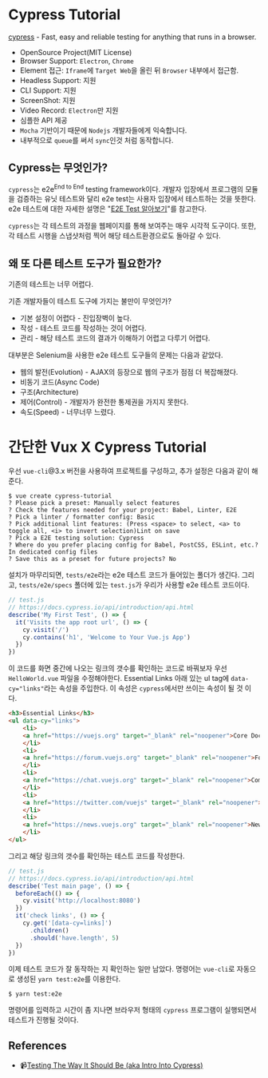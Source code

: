 # Cypress Tutorial

[cypress](https://github.com/cypress-io/cypress) - Fast, easy and reliable testing for anything that runs in a browser.
* OpenSource Project(MIT License)
* Browser Support: `Electron`, `Chrome`
* Element 접근: `Iframe`에 `Target Web`을 올린 뒤 `Browser` 내부에서 접근함.
* Headless Support: 지원
* CLI Support: 지원
* ScreenShot: 지원
* Video Record: `Electron`만 지원
* 심플한 API 제공
* `Mocha` 기반이기 때문에 `Nodejs` 개발자들에게 익숙합니다.
* 내부적으로 `queue`를 써서 `sync`인것 처럼 동작합니다.
  
## Cypress는 무엇인가?
`cypress`는 e2e<sup>End to End</sup> testing framework이다. 개발자 입장에서 프로그램의 모듈을 검증하는 유닛 테스트와 달리 e2e test는 사용자 입장에서 테스트하는 것을 뜻한다. e2e 테스트에 대한 자세한 설명은 "[E2E Test 알아보기](https://medium.com/hbsmith/e2e-test-%EC%95%8C%EC%95%84%EB%B3%B4%EA%B8%B0-3c524862469d)"를 참고한다.

`cypress`는 각 테스트의 과정을 웹페이지를 통해 보여주는 매우 시각적 도구이다. 또한, 각 테스트 시행을 스냅샷처럼 찍어 해당 테스트환경으로도 돌아갈 수 있다.

## 왜 또 다른 테스트 도구가 필요한가?
기존의 테스트는 너무 어렵다.

기존 개발자들이 테스트 도구에 가지는 불만이 무엇인가?
* 기본 설정이 어렵다 - 진입장벽이 높다.
* 작성 - 테스트 코드를 작성하는 것이 어렵다.
* 관리 - 해당 테스트 코드의 결과가 이해하기 어렵고 다루기 어렵다.

대부분은 Selenium을 사용한 e2e 테스트 도구들의 문제는 다음과 같았다.
* 웹의 발전(Evolution) - AJAX의 등장으로 웹의 구조가 점점 더 복잡해졌다.
* 비동기 코드(Async Code)
* 구조(Architecture)
* 제어(Control) - 개발자가 완전한 통제권을 가지지 못한다.
* 속도(Speed) - 너무너무 느렸다.

# 간단한 Vux X Cypress Tutorial
우선 `vue-cli`@3.x 버전을 사용하여 프로젝트를 구성하고, 추가 설정은 다음과 같이 해준다.
```shell
$ vue create cypress-tutorial
? Please pick a preset: Manually select features
? Check the features needed for your project: Babel, Linter, E2E
? Pick a linter / formatter config: Basic
? Pick additional lint features: (Press <space> to select, <a> to toggle all, <i> to invert selection)Lint on save
? Pick a E2E testing solution: Cypress
? Where do you prefer placing config for Babel, PostCSS, ESLint, etc.? In dedicated config files
? Save this as a preset for future projects? No
```

설치가 마무리되면, `tests/e2e`라는 e2e 테스트 코드가 들어있는 폴더가 생긴다.
그리고, `tests/e2e/specs` 폴더에 있는 `test.js`가 우리가 사용할 e2e 테스트 코드이다.
```js
// test.js
// https://docs.cypress.io/api/introduction/api.html
describe('My First Test', () => {
  it('Visits the app root url', () => {
    cy.visit('/')
    cy.contains('h1', 'Welcome to Your Vue.js App')
  })
})
```
이 코드를 화면 중간에 나오는 링크의 갯수를 확인하는 코드로 바꿔보자 우선 `HelloWorld.vue` 파일을 수정해야한다.
Essential Links 아래 있는 ul tag에 `data-cy="links"`라는 속성을 주입한다. 이 속성은 `cypress`에서만 쓰이는 속성이 될 것 이다.
```html
<h3>Essential Links</h3>
<ul data-cy="links">
    <li>
    <a href="https://vuejs.org" target="_blank" rel="noopener">Core Docs</a>
    </li>
    <li>
    <a href="https://forum.vuejs.org" target="_blank" rel="noopener">Forum</a>
    </li>
    <li>
    <a href="https://chat.vuejs.org" target="_blank" rel="noopener">Community Chat</a>
    </li>
    <li>
    <a href="https://twitter.com/vuejs" target="_blank" rel="noopener">Twitter</a>
    </li>
    <li>
    <a href="https://news.vuejs.org" target="_blank" rel="noopener">News</a>
    </li>
</ul>
```
그리고 해당 링크의 갯수를 확인하는 테스트 코드를 작성한다.
```js
// test.js
// https://docs.cypress.io/api/introduction/api.html
describe('Test main page', () => {
  beforeEach(() => {
    cy.visit('http://localhost:8080')
  })
  it('check links', () => {
    cy.get('[data-cy=links]')
      .children()
      .should('have.length', 5)
  })
})
```
이제 테스트 코드가 잘 동작하는 지 확인하는 일만 남았다. 명령어는 `vue-cli`로 자동으로 생성된 `yarn test:e2e`를 이용한다.
```shell
$ yarn test:e2e
```
명령어를 입력하고 시간이 좀 지나면 브라우저 형태의 `cypress` 프로그램이 실행되면서 테스트가 진행될 것이다.

## References
* 📹[Testing The Way It Should Be (aka Intro Into Cypress)](https://youtu.be/pJ349YntoIs)